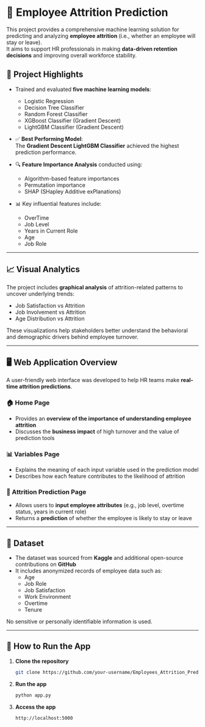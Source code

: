 # 👥 Employee Attrition Prediction

This project provides a comprehensive machine learning solution for predicting and analyzing **employee attrition** (i.e., whether an employee will stay or leave).  
It aims to support HR professionals in making **data-driven retention decisions** and improving overall workforce stability.

## 🚀 Project Highlights

- Trained and evaluated **five machine learning models**:
  - Logistic Regression
  - Decision Tree Classifier
  - Random Forest Classifier
  - XGBoost Classifier (Gradient Descent)
  - LightGBM Classifier (Gradient Descent)

- ✅ **Best Performing Model**:  
  The **Gradient Descent LightGBM Classifier** achieved the highest prediction performance.

- 🔍 **Feature Importance Analysis** conducted using:
  - Algorithm-based feature importances
  - Permutation importance
  - SHAP (SHapley Additive exPlanations)

- 📊 Key influential features include:
  - OverTime
  - Job Level
  - Years in Current Role
  - Age
  - Job Role

---

## 📈 Visual Analytics

The project includes **graphical analysis** of attrition-related patterns to uncover underlying trends:
- Job Satisfaction vs Attrition
- Job Involvement vs Attrition
- Age Distribution vs Attrition

These visualizations help stakeholders better understand the behavioral and demographic drivers behind employee turnover.

---

## 🖥️ Web Application Overview

A user-friendly web interface was developed to help HR teams make **real-time attrition predictions**.

### 🏠 Home Page
- Provides an **overview of the importance of understanding employee attrition**
- Discusses the **business impact** of high turnover and the value of prediction tools

### 📊 Variables Page
- Explains the meaning of each input variable used in the prediction model
- Describes how each feature contributes to the likelihood of attrition

### 🤖 Attrition Prediction Page
- Allows users to **input employee attributes** (e.g., job level, overtime status, years in current role)
- Returns a **prediction** of whether the employee is likely to stay or leave

---

## 🧪 Dataset

- The dataset was sourced from **Kaggle** and additional open-source contributions on **GitHub**
- It includes anonymized records of employee data such as:
  - Age
  - Job Role
  - Job Satisfaction
  - Work Environment
  - Overtime
  - Tenure

No sensitive or personally identifiable information is used.

---

## 📁 How to Run the App

1. **Clone the repository**
   ```bash
   git clone https://github.com/your-username/Employees_Attrition_Prediction.git

2. **Run the app**
   ```bash
   python app.py
   
3. **Access the app**
   ```bash
   http://localhost:5000
